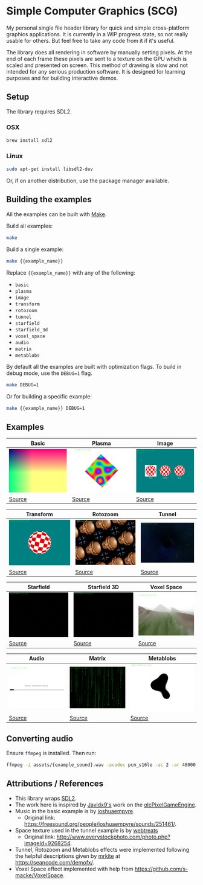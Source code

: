 # Simple Computer Graphics (SCG)

My personal single file header library for quick and simple cross-platform graphics applications. It is currently in a WIP progress state, so not really usable for others. But feel free to take any code from it if it's useful.

The library does all rendering in software by manually setting pixels. At the end of each frame these pixels are sent to a texture on the GPU which is scaled and presented on screen. This method of drawing is slow and not intended for any serious production software. It is designed for learning purposes and for building interactive demos.

## Setup

The library requires SDL2.

### OSX

```sh
brew install sdl2
```

### Linux

```sh
sudo apt-get install libsdl2-dev
```

Or, if on another distribution, use the package manager available.

## Building the examples

All the examples can be built with [Make](https://www.gnu.org/software/make/).

Build all examples:

```sh
make
```

Build a single example:

```sh
make {{example_name}}
```

Replace `{{example_name}}` with any of the following:

* `basic`
* `plasma`
* `image`
* `transform`
* `rotozoom`
* `tunnel`
* `starfield`
* `starfield_3d`
* `voxel_space`
* `audio`
* `matrix`
* `metablobs`

By default all the examples are built with optimization flags. To build in debug mode, use the `DEBUG=1` flag.

```sh
make DEBUG=1
```

Or for building a specific example:

```sh
make {{example_name}} DEBUG=1
```

## Examples

Basic | Plasma | Image
--- | --- | ---
![basic](/screenshots/basic.bmp) | ![plasma](/screenshots/plasma.bmp) | ![image](/screenshots/image.bmp)
[Source](/examples/basic.c) | [Source](/examples/plasma.c) | [Source](examples/image.c)

Transform | Rotozoom | Tunnel
--- | --- | ---
![transform](/screenshots/transform.bmp) | ![rotozoom](/screenshots/rotozoom.bmp) | ![tunnel](/screenshots/tunnel.bmp)
[Source](examples/transform.c) | [Source](examples/rotozoom.c) | [Source](examples/tunnel.c)

Starfield | Starfield 3D | Voxel Space
--- | --- | ---
![starfield](/screenshots/starfield.bmp) | ![starfield-3d](/screenshots/starfield_3d.bmp) | ![voxel-space](/screenshots/voxel_space.bmp)
[Source](examples/starfield.c) | [Source](examples/starfield_3d.c) | [Source](examples/voxel_space.c)

| Audio | Matrix | Metablobs
| --- | --- | ---
| ![audio](/screenshots/audio.bmp) | ![matrix](/screenshots/matrix.bmp) | ![metablobs](/screenshots/metablobs.bmp)
| [Source](examples/audio.c) | [Source](examples/matrix.c) | [Source](examples/metablobs.c)

## Converting audio

Ensure `ffmpeg` is installed. Then run:

```sh
ffmpeg -i assets/{example_sound}.wav -acodec pcm_s16le -ac 2 -ar 48000 assets/{example_sound_output}.wav
```

## Attributions / References

- This library wraps [SDL2](https://www.libsdl.org/).
- The work here is inspired by [Javidx9's](https://github.com/OneLoneCoder) work on the [olcPixelGameEngine](https://github.com/OneLoneCoder/olcPixelGameEngine).
- Music in the basic example is by [joshuaempyre](https://freesound.org/people/joshuaempyre/).
	- Original link: https://freesound.org/people/joshuaempyre/sounds/251461/.
- Space texture used in the tunnel example is by [webtreats](http://www.everystockphoto.com/photographer.php?photographer_id=71737)
	- Original link: http://www.everystockphoto.com/photo.php?imageId=9268254.
- Tunnel, Rotozoom and Metablobs effects were implemented following the helpful descriptions given by [mrkite](https://github.com/mrkite) at https://seancode.com/demofx/.
- Voxel Space effect implemented with help from https://github.com/s-macke/VoxelSpace.
